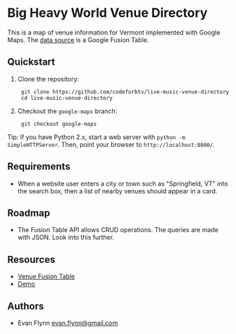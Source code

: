 Big Heavy World Venue Directory
===============================

This is a map of venue information for Vermont implemented with Google Maps. The [data source] is a Google Fusion Table.

Quickstart
----------

1. Clone the repository:

        git clone https://github.com/codeforbtv/live-music-venue-directory
        cd live-music-venue-directory

2. Checkout the `google-maps` branch:

        git checkout google-maps

Tip: If you have Python 2.x, start a web server with `python -m
SimpleHTTPServer`. Then, point your browser to `http://localhost:8000/`.

Requirements
------------

- When a website user enters a city or town such as "Springfield, VT" into the
search box, then a list of nearby venues should appear in a card.

Roadmap
-------

- The Fusion Table API allows CRUD operations. The queries are made with JSON.
Look into this further.

Resources
---------

- [Venue Fusion Table](https://www.google.com/fusiontables/data?docid=1PVlLXmOAgG7suxKiqrxfaaFFnupf4XuajSbOW8o)
- [Demo](http://dev.bigheavyworld.com/venues/)

[data source]: https://www.google.com/fusiontables/data?docid=1PVlLXmOAgG7suxKiqrxfaaFFnupf4XuajSbOW8o

Authors
-------
- Evan Flynn <evan.flynn@gmail.com>
